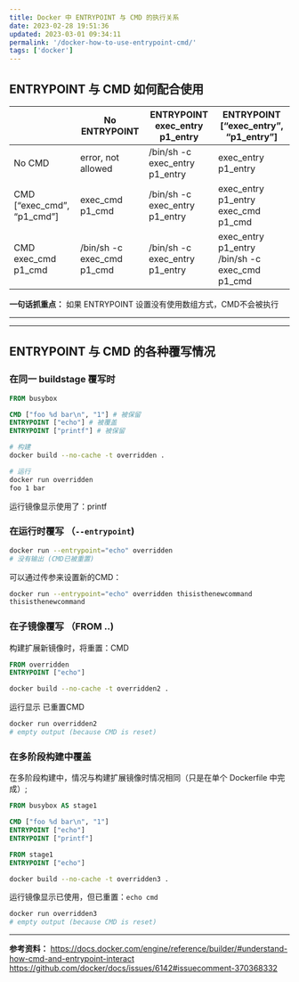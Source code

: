 ```yaml
---
title: Docker 中 ENTRYPOINT 与 CMD 的执行关系
date: 2023-02-28 19:51:36
updated: 2023-03-01 09:34:11
permalink: '/docker-how-to-use-entrypoint-cmd/'
tags: ['docker']
---
```


## ENTRYPOINT 与 CMD 如何配合使用

|                            | No ENTRYPOINT              | ENTRYPOINT exec_entry p1_entry | ENTRYPOINT [“exec_entry”, “p1_entry”]          |
|----------------------------|----------------------------|--------------------------------|------------------------------------------------|
| No CMD                     | error, not allowed         | /bin/sh -c exec_entry p1_entry | exec_entry p1_entry                            |
| CMD [“exec_cmd”, “p1_cmd”] | exec_cmd p1_cmd            | /bin/sh -c exec_entry p1_entry | exec_entry p1_entry exec_cmd p1_cmd            |
| CMD exec_cmd p1_cmd        | /bin/sh -c exec_cmd p1_cmd | /bin/sh -c exec_entry p1_entry | exec_entry p1_entry /bin/sh -c exec_cmd p1_cmd |

**一句话抓重点：** 如果 ENTRYPOINT 设置没有使用数组方式，CMD不会被执行

---
---

## ENTRYPOINT 与 CMD 的各种覆写情况

### 在同一 buildstage 覆写时

```dockerfile
FROM busybox

CMD ["foo %d bar\n", "1"] # 被保留
ENTRYPOINT ["echo"] # 被覆盖
ENTRYPOINT ["printf"] # 被保留
```

```sh
# 构建
docker build --no-cache -t overridden .
```

```sh
# 运行
docker run overridden
foo 1 bar
```

运行镜像显示使用了：printf

### 在运行时覆写 （`--entrypoint`)

```sh
docker run --entrypoint="echo" overridden
# 没有输出 (CMD已被重置)
```

可以通过传参来设置新的CMD：

```sh
docker run --entrypoint="echo" overridden thisisthenewcommand
thisisthenewcommand
```
<!-- more -->
### 在子镜像覆写 （FROM ..)

构建扩展新镜像时，将重置：CMD

```dockerfile
FROM overridden
ENTRYPOINT ["echo"]
```

```sh
docker build --no-cache -t overridden2 .
```

运行显示 已重置CMD

```sh
docker run overridden2
# empty output (because CMD is reset)
```

### 在多阶段构建中覆盖

在多阶段构建中，情况与构建扩展镜像时情况相同（只是在单个 Dockerfile 中完成）;

```dockerfile
FROM busybox AS stage1

CMD ["foo %d bar\n", "1"]
ENTRYPOINT ["echo"]
ENTRYPOINT ["printf"]

FROM stage1
ENTRYPOINT ["echo"]
```

```sh
docker build --no-cache -t overridden3 .
```

运行镜像显示已使用，但已重置：`echo cmd`

```sh
docker run overridden3
# empty output (because CMD is reset)
```

---

**参考资料：**
<https://docs.docker.com/engine/reference/builder/#understand-how-cmd-and-entrypoint-interact>
<https://github.com/docker/docs/issues/6142#issuecomment-370368332>
